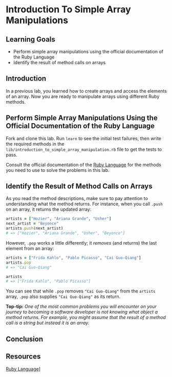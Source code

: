 # Introduction To Simple Array Manipulations

## Learning Goals

- Perform simple array manipulations using the official documentation of the Ruby Language
- Identify the result of method calls on arrays

## Introduction

In a previous lab, you learned how to create arrays and access the elements of an array. Now you are ready to manipulate arrays using different Ruby methods.

## Perform Simple Array Manipulations Using the Official Documentation of the Ruby Language

Fork and clone this lab. Run `learn` to see the initial test failures, then write the required methods in the `lib/introduction_to_simple_array_manipulation.rb` file to get the tests to pass.

Consult the official documentation of the [Ruby Language](http://ruby-doc.org/core-2.2.0/) for the methods you need to use to solve the problems in this lab.

## Identify the Result of Method Calls on Arrays

As you read the method descriptions, make sure to pay attention to understanding what the method returns. For instance, when you call `.push` on an array, it returns the updated array:

```ruby
artists = ["Hozier", "Ariana Grande", "Usher"]
next_artist = "Beyonce"
artists.push(next_artist)
# => ["Hozier", "Ariana Grande", "Usher", "Beyonce"]
```

However, `.pop` works a little differently; it *removes* (and returns) the last element from an array:

```ruby
artists = ["Frida Kahlo", "Pablo Picasso", "Cai Guo-Qiang"]
artists.pop
# => "Cai Guo-Qiang"

artists
# => ["Frida Kahlo", "Pablo Picasso"]
```

You can see that while `.pop` removes `"Cai Guo-Qiang"` from the `artists` array, `.pop` also supplies `"Cai Guo-Qiang"` as its return.

**Top-tip:** *One of the most common problems you will encounter on your journey to becoming a software developer is not knowing what object a method returns. For example, you might assume that the result of a method call is a string but instead it is an array.*

## Conclusion

## Resources
[Ruby Language](http://ruby-doc.org/core-2.2.0/)]